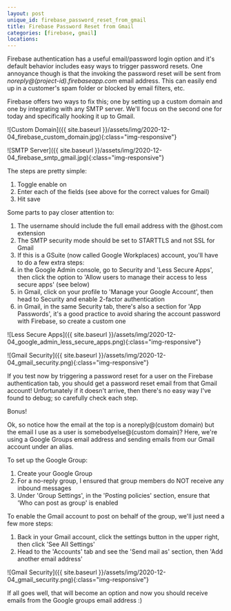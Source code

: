 ```yaml
---
layout: post
unique_id: firebase_password_reset_from_gmail
title: Firebase Password Reset from Gmail
categories: [firebase, gmail]
locations: 
---
```


Firebase authentication has a useful email/password login option and it's default behavior includes easy ways to trigger password resets.  One annoyance though is that the invoking the password reset will be sent from *noreply@(project-id).firebaseapp.com* email address.  This can easily end up in a customer's spam folder or blocked by email filters, etc.

Firebase offers two ways to fix this; one by setting up a custom domain and one by integrating with any SMTP server.  We'll focus on the second one for today and specifically hooking it up to Gmail.

![Custom Domain]({{ site.baseurl }}/assets/img/2020-12-04_firebase_custom_domain.jpg){:class="img-responsive"}

![SMTP Server]({{ site.baseurl }}/assets/img/2020-12-04_firebase_smtp_gmail.jpg){:class="img-responsive"}

The steps are pretty simple:

1. Toggle enable on
2. Enter each of the fields (see above for the correct values for Gmail)
3. Hit save

Some parts to pay closer attention to:
1. The username should include the full email address with the @host.com extension
2. The SMTP security mode should be set to STARTTLS and not SSL for Gmail
3. If this is a GSuite (now called Google Workplaces) account, you'll have to do a few extra steps:
  1. in the Google Admin console, go to Security and 'Less Secure Apps', then click the option to 'Allow users to manage their access to less secure apps' (see below)
  2. in Gmail, click on your profile to 'Manage your Google Account', then head to Security and enable 2-factor authentication
  3. in Gmail, in the same Security tab, there's also a section for 'App Passwords', it's a good practice to avoid sharing the account password with Firebase, so create a custom one

![Less Secure Apps]({{ site.baseurl }}/assets/img/2020-12-04_google_admin_less_secure_apps.png){:class="img-responsive"}

![Gmail Security]({{ site.baseurl }}/assets/img/2020-12-04_gmail_security.png){:class="img-responsive"}

If you test now by triggering a password reset for a user on the Firebase authentication tab, you should get a password reset email from that Gmail account!  Unfortunately if it doesn't arrive, then there's no easy way I've found to debug; so carefully check each step.

Bonus!

Ok, so notice how the email at the top is a noreply@(custom domain) but the email I use as a user is somebodyelse@(custom domain)?  Here, we're using a Google Groups email address and sending emails from our Gmail account under an alias.

To set up the Google Group:
1. Create your Google Group
2. For a no-reply group, I ensured that group members do NOT receive any inbound messages
3. Under 'Group Settings', in the 'Posting policies' section, ensure that 'Who can post as group' is enabled

To enable the Gmail account to post on behalf of the group, we'll just need a few more steps:
1. Back in your Gmail account, click the settings button in the upper right, then click 'See All Settings'
2. Head to the 'Accounts' tab and see the 'Send mail as' section, then 'Add another email address'

![Gmail Security]({{ site.baseurl }}/assets/img/2020-12-04_gmail_security.png){:class="img-responsive"}

If all goes well, that will become an option and now you should receive emails from the Google groups email address :)
